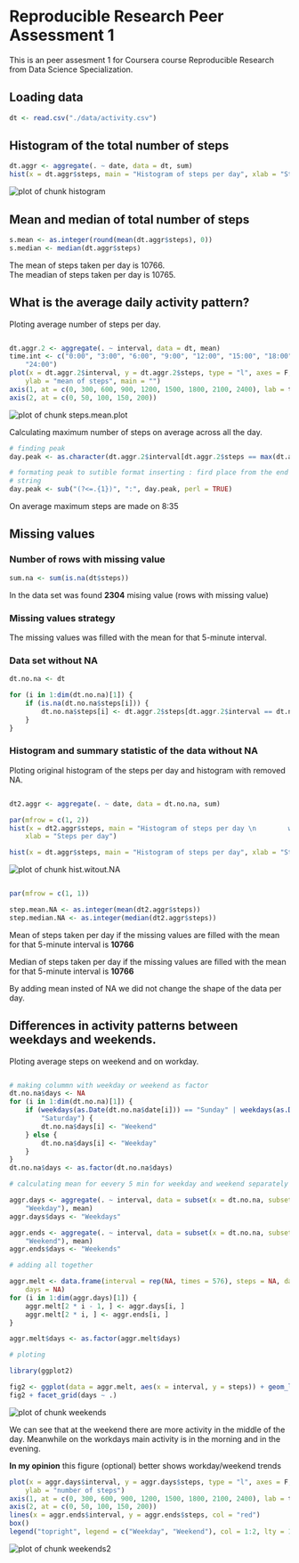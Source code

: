 Reproducible Research Peer Assessment 1
========================================================

This is an peer assesment 1 for Coursera course Reproducible Research from Data Science Specialization.

## Loading data


```r
dt <- read.csv("./data/activity.csv")
```


## Histogram of the total number of steps


```r
dt.aggr <- aggregate(. ~ date, data = dt, sum)
hist(x = dt.aggr$steps, main = "Histogram of steps per day", xlab = "Steps per day")
```

![plot of chunk histogram](figure/histogram.png) 


## Mean and median of total number of steps
  

```r
s.mean <- as.integer(round(mean(dt.aggr$steps), 0))
s.median <- median(dt.aggr$steps)
```

The mean of steps taken per day is 10766.  
The meadian of steps taken per day is 10765.

## What is the average daily activity pattern?

Ploting average number of steps per day.


```r

dt.aggr.2 <- aggregate(. ~ interval, data = dt, mean)
time.int <- c("0:00", "3:00", "6:00", "9:00", "12:00", "15:00", "18:00", "21:00", 
    "24:00")
plot(x = dt.aggr.2$interval, y = dt.aggr.2$steps, type = "l", axes = F, xlab = "time interval", 
    ylab = "mean of steps", main = "")
axis(1, at = c(0, 300, 600, 900, 1200, 1500, 1800, 2100, 2400), lab = time.int)
axis(2, at = c(0, 50, 100, 150, 200))
```

![plot of chunk steps.mean.plot](figure/steps_mean_plot.png) 


Calculating maximum number of steps on average across all the day.


```r
# finding peak
day.peak <- as.character(dt.aggr.2$interval[dt.aggr.2$steps == max(dt.aggr.2$steps)])

# formating peak to sutible format inserting : fird place from the end of
# string
day.peak <- sub("(?<=.{1})", ":", day.peak, perl = TRUE)
```


On average maximum steps are made on 8:35


## Missing values 
### Number of rows with missing value


```r
sum.na <- sum(is.na(dt$steps))
```


In the data set was found **2304** mising value (rows with missing value)

### Missing values strategy

The missing values was filled with the mean for that 5-minute interval.

### Data set without NA


```r
dt.no.na <- dt

for (i in 1:dim(dt.no.na)[1]) {
    if (is.na(dt.no.na$steps[i])) {
        dt.no.na$steps[i] <- dt.aggr.2$steps[dt.aggr.2$interval == dt.no.na$interval[i]]
    }
}
```


### Histogram and summary statistic of the data without NA

Ploting original histogram of the steps per day and histogram with removed NA.


```r

dt2.aggr <- aggregate(. ~ date, data = dt.no.na, sum)

par(mfrow = c(1, 2))
hist(x = dt2.aggr$steps, main = "Histogram of steps per day \n        with removed NA", 
    xlab = "Steps per day")

hist(x = dt.aggr$steps, main = "Histogram of steps per day", xlab = "Steps per day")
```

![plot of chunk hist.witout.NA](figure/hist_witout_NA.png) 

```r

par(mfrow = c(1, 1))
```



```r
step.mean.NA <- as.integer(mean(dt2.aggr$steps))
step.median.NA <- as.integer(median(dt2.aggr$steps))
```


Mean of steps taken per day if the missing values are filled with the mean for that 5-minute interval is **10766**

Median of steps taken per day if the missing values are filled with the mean for that 5-minute interval is **10766**

By adding mean insted of NA we did not change the shape of the data per day.  

## Differences in activity patterns between weekdays and weekends.
  
Ploting average steps on weekend and on workday.
  

```r

# making colummn with weekday or weekend as factor
dt.no.na$days <- NA
for (i in 1:dim(dt.no.na)[1]) {
    if (weekdays(as.Date(dt.no.na$date[i])) == "Sunday" | weekdays(as.Date(dt.no.na$date[i])) == 
        "Saturday") {
        dt.no.na$days[i] <- "Weekend"
    } else {
        dt.no.na$days[i] <- "Weekday"
    }
}
dt.no.na$days <- as.factor(dt.no.na$days)

# calculating mean for eevery 5 min for weekday and weekend separately

aggr.days <- aggregate(. ~ interval, data = subset(x = dt.no.na, subset = dt.no.na$days == 
    "Weekday"), mean)
aggr.days$days <- "Weekdays"

aggr.ends <- aggregate(. ~ interval, data = subset(x = dt.no.na, subset = dt.no.na$days == 
    "Weekend"), mean)
aggr.ends$days <- "Weekends"

# adding all together

aggr.melt <- data.frame(interval = rep(NA, times = 576), steps = NA, date = NA, 
    days = NA)
for (i in 1:dim(aggr.days)[1]) {
    aggr.melt[2 * i - 1, ] <- aggr.days[i, ]
    aggr.melt[2 * i, ] <- aggr.ends[i, ]
}

aggr.melt$days <- as.factor(aggr.melt$days)

# ploting

library(ggplot2)

fig2 <- ggplot(data = aggr.melt, aes(x = interval, y = steps)) + geom_line()
fig2 + facet_grid(days ~ .)
```

![plot of chunk weekends](figure/weekends.png) 


We can see that at the weekend there are more activity in the middle of the day. Meanwhile on the workdays main activity is in the morning and in the evening. 


**In my opinion** this figure (optional) better shows workday/weekend trends


```r
plot(x = aggr.days$interval, y = aggr.days$steps, type = "l", axes = F, xlab = "time interval", 
    ylab = "number of steps")
axis(1, at = c(0, 300, 600, 900, 1200, 1500, 1800, 2100, 2400), lab = time.int)
axis(2, at = c(0, 50, 100, 150, 200))
lines(x = aggr.ends$interval, y = aggr.ends$steps, col = "red")
box()
legend("topright", legend = c("Weekday", "Weekend"), col = 1:2, lty = 1)
```

![plot of chunk weekends2](figure/weekends2.png) 

